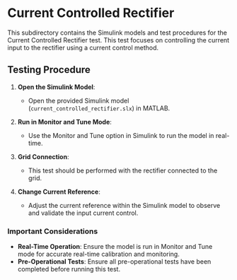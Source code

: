 # Current Controlled Rectifier

This subdirectory contains the Simulink models and test procedures for the Current Controlled Rectifier test. This test focuses on controlling the current input to the rectifier using a current control method.

## Testing Procedure

1. **Open the Simulink Model**: 
   - Open the provided Simulink model (`current_controlled_rectifier.slx`) in MATLAB.

2. **Run in Monitor and Tune Mode**:
   - Use the Monitor and Tune option in Simulink to run the model in real-time.

3. **Grid Connection**:
   - This test should be performed with the rectifier connected to the grid.

4. **Change Current Reference**:
   - Adjust the current reference within the Simulink model to observe and validate the input current control.

### Important Considerations

- **Real-Time Operation**: Ensure the model is run in Monitor and Tune mode for accurate real-time calibration and monitoring.
- **Pre-Operational Tests**: Ensure all pre-operational tests have been completed before running this test.
